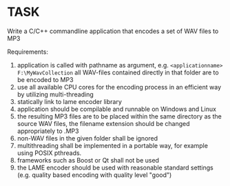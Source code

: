 # TASK

Write a C/C++ commandline application that encodes a set of WAV files to
MP3

Requirements:

1.  application is called with pathname as argument, e.g. `<applicationname> F:\MyWavCollection` all WAV-files contained directly in that folder are to be encoded to MP3
2. use all available CPU cores for the encoding process in an efficient way by utilizing multi-threading
3. statically link to lame encoder library
4. application should be compilable and runnable on Windows and Linux
5. the resulting MP3 files are to be placed within the same directory as the source WAV files, the filename extension should be changed appropriately to .MP3
6. non-WAV files in the given folder shall be ignored
7. multithreading shall be implemented in a portable way, for example using POSIX pthreads.
8. frameworks such as Boost or Qt shall not be used
9. the LAME encoder should be used with reasonable standard settings (e.g. quality based encoding with quality level "good")